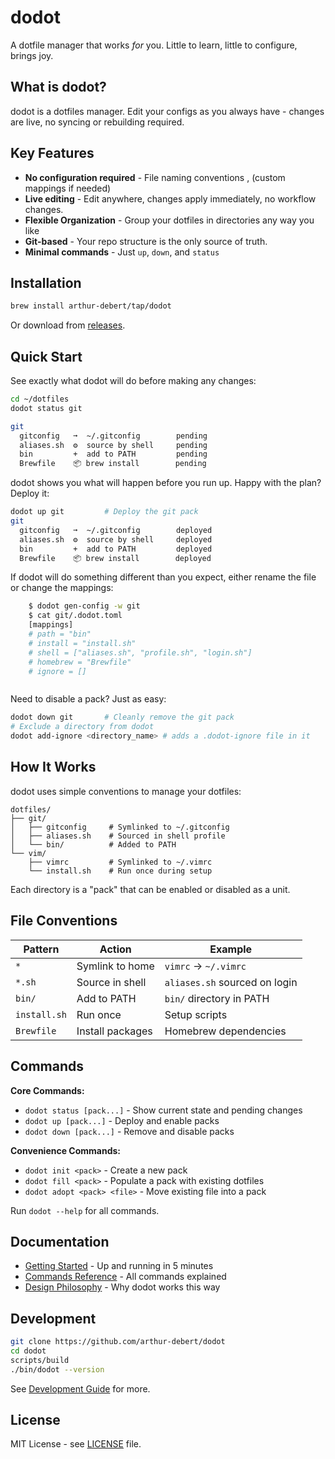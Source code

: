 # dodot

A dotfile manager that works *for* you.
Little to learn, little to configure, brings joy.

## What is dodot?

dodot is a dotfiles manager. Edit your configs as you always have - changes are live, no syncing or rebuilding required.

## Key Features

- **No configuration required** - File naming conventions , (custom mappings if needed)
- **Live editing** - Edit anywhere, changes apply immediately, no workflow
changes.
- **Flexible Organization** - Group your dotfiles in directories any way you
like
- **Git-based** - Your repo structure is the only source of truth.
- **Minimal commands** - Just `up`, `down`, and `status`

## Installation

```bash
brew install arthur-debert/tap/dodot
```

Or download from [releases](https://github.com/arthur-debert/dodot/releases).

## Quick Start

See exactly what dodot will do before making any changes:

```bash
cd ~/dotfiles
dodot status git
```

```bash
git
  gitconfig   ➞  ~/.gitconfig        pending
  aliases.sh  ⚙  source by shell     pending
  bin         +  add to PATH         pending
  Brewfile    📦 brew install        pending
```

dodot shows you what will happen before you run up.
Happy with the plan? Deploy it:

```bash
dodot up git         # Deploy the git pack
git
  gitconfig   ➞  ~/.gitconfig        deployed
  aliases.sh  ⚙  source by shell     deployed
  bin         +  add to PATH         deployed
  Brewfile    📦 brew install        deployed
```

If dodot will do something different than you expect, either rename the file or
change the mappings:
``` bash
    $ dodot gen-config -w git
    $ cat git/.dodot.toml
    [mappings]
    # path = "bin"
    # install = "install.sh"
    # shell = ["aliases.sh", "profile.sh", "login.sh"]
    # homebrew = "Brewfile"
    # ignore = []

```
```

```
Need to disable a pack? Just as easy:
```bash
dodot down git       # Cleanly remove the git pack
# Exclude a directory from dodot
dodot add-ignore <directory_name> # adds a .dodot-ignore file in it
```

## How It Works

dodot uses simple conventions to manage your dotfiles:

```
dotfiles/
├── git/
│   ├── gitconfig     # Symlinked to ~/.gitconfig
│   ├── aliases.sh    # Sourced in shell profile
│   └── bin/          # Added to PATH
└── vim/
    ├── vimrc         # Symlinked to ~/.vimrc
    └── install.sh    # Run once during setup
```

Each directory is a "pack" that can be enabled or disabled as a unit.

## File Conventions

| Pattern | Action | Example |
|---------|--------|---------|
| `*` | Symlink to home | `vimrc` → `~/.vimrc` |
| `*.sh` | Source in shell | `aliases.sh` sourced on login |
| `bin/` | Add to PATH | `bin/` directory in PATH |
| `install.sh` | Run once | Setup scripts |
| `Brewfile` | Install packages | Homebrew dependencies |

## Commands

**Core Commands:**
- `dodot status [pack...]` - Show current state and pending changes
- `dodot up [pack...]` - Deploy and enable packs
- `dodot down [pack...]` - Remove and disable packs

**Convenience Commands:**
- `dodot init <pack>` - Create a new pack
- `dodot fill <pack>` - Populate a pack with existing dotfiles
- `dodot adopt <pack> <file>` - Move existing file into a pack

Run `dodot --help` for all commands.

## Documentation

- [Getting Started](docs/reference/getting-started.txxt) - Up and running in 5 minutes
- [Commands Reference](docs/reference/commands.txxt) - All commands explained
- [Design Philosophy](docs/reference/design-philosophy.txxt) - Why dodot works this way

## Development

```bash
git clone https://github.com/arthur-debert/dodot
cd dodot
scripts/build
./bin/dodot --version
```

See [Development Guide](docs/dev/development.txxt) for more.

## License

MIT License - see [LICENSE](LICENSE) file.
